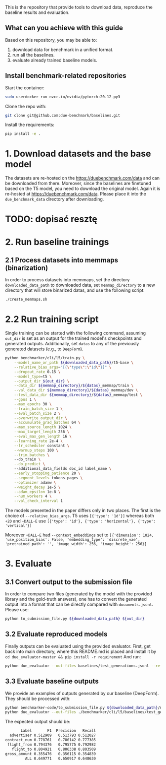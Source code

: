 This is the repository that provide tools to download data, reproduce the baseline results and evaluation.



## What can you achieve with this guide
Based on this repository, you may be able to:

1. download data for benchmark in a unified format.
2. run all the baselines.
3. evaluate already trained baseline models. 

## Install benchmark-related repositories
Start the container:
```bash
sudo userdocker run nvcr.io/nvidia/pytorch:20.12-py3
```

Clone the repo with:
```bash
git clone git@github.com:due-benchmark/baselines.git
```

Install the requirements:
```bash
pip install -e .
```

# 1. Download datasets and the base model
The datasets are re-hosted on the https://duebenchmark.com/data and can be downloaded from there. 
Moreover, since the baselines are finetuned based on the T5 model, you need to download the original model. 
Again it is re-hosted at https://duebenchmark.com/data. 
Please place it into the `due_benchmark_data` directory after downloading.


# TODO: dopisać resztę
# 2. Run baseline trainings
## 2.1 Process datasets into memmaps (binarization)
In order to process datasets into memmaps, set the directory `downloaded_data_path` to downloaded data,
 set `memmap_directory` to a new directory that will store binarized datas, and use the following script:
```bash
./create_memmaps.sh
```
# 2.2 Run training script
Single training can be started with the following command, assuming `out_dir` is set as an output for the trained model's checkpoints and generated outputs.
Additionally, set `datas` to any of the previously generated datasets (e.g., to `DeepForm`). 
```bash
python benchmarker/cli/l5/train.py \
    --model_name_or_path ${downloaded_data_path}/t5-base \
    --relative_bias_args="[{\"type\":\"1d\"}]" \
    --dropout_rate 0.15 \
    --model_type=t5 \
    --output_dir ${out_dir} \
    --data_dir ${memmap_directory}/${datas}_memmap/train \
    --val_data_dir ${memmap_directory}/${datas}_memmap/dev \
    --test_data_dir ${memmap_directory}/${datas}_memmap/test \
    --gpus 1 \
    --max_epochs 30 \
    --train_batch_size 1 \
    --eval_batch_size 2 \
    --overwrite_output_dir \
    --accumulate_grad_batches 64 \
    --max_source_length 1024 \
    --max_target_length 256 \
    --eval_max_gen_length 16 \
    --learning_rate 2e-4 \
    --lr_scheduler constant \
    --warmup_steps 100 \
    --trim_batches \ 
    --do_train \
    --do_predict \ 
    --additional_data_fields doc_id label_name \
    --early_stopping_patience 20 \
    --segment_levels tokens pages \
    --optimizer adamw \
    --weight_decay 1e-5 \
    --adam_epsilon 1e-8 \
    --num_workers 4 \
    --val_check_interval 1
```
The models presented in the paper differs only in two places. The first is the choice of `--relative_bias_args`.
T5 uses	`[{'type': '1d'}]` whereas both `+2D` and `+DALL-E` use 	`[{'type': '1d'}, {'type': 'horizontal'}, {'type': 'vertical'}]`

Moreover `+DALL-E` had `--context_embeddings` set to `[{'dimension': 1024, 'use_position_bias': False, 'embedding_type': 'discrete_vae', 'pretrained_path': '', 'image_width': 256, 'image_height': 256}]`

# 3. Evaluate
## 3.1 Convert output to the submission file
In order to compare two files (generated by the model with the provided library and the gold-truth answers), one has to convert the generated output into a format that can be directly compared with `documents.jsonl`.
Please use:
```bash
python to_submission_file.py ${downloaded_data_path} ${out_dir}
```

## 3.2 Evaluate reproduced models
Finally outputs can be evaluated using the provided evaluator. 
First, get back into main directory, where this README.md is placed and install it by ```cd due_evaluator-master && pip install -r requirement```
And run:
```bash
python due_evaluator --out-files baselines/test_generations.jsonl --reference ${downloaded_data_path}/DeepForm
```

## 3.3 Evaluate baseline outputs
We provide an examples of outputs generated by our baseline (DeepForm). They should be processed with:
```bash
python benchmarker-code/to_submission_file.py ${downloaded_data_path}/model_outputs_example ${downloaded_data_path}
python due_evaluator --out-files ./benchmarker/cli/l5/baselines/test_generations.txt.jsonl --reference ${downloaded_data_path}/DeepForm/test/document.jsonl
```

The expected output should be:
```bash
       Label       F1  Precision   Recall
  advertiser 0.512909   0.513793 0.512027
contract_num 0.778761   0.780142 0.777385
 flight_from 0.794376   0.795775 0.792982
   flight_to 0.804921   0.806338 0.803509
gross_amount 0.355476   0.356115 0.354839
         ALL 0.649771   0.650917 0.648630
```

